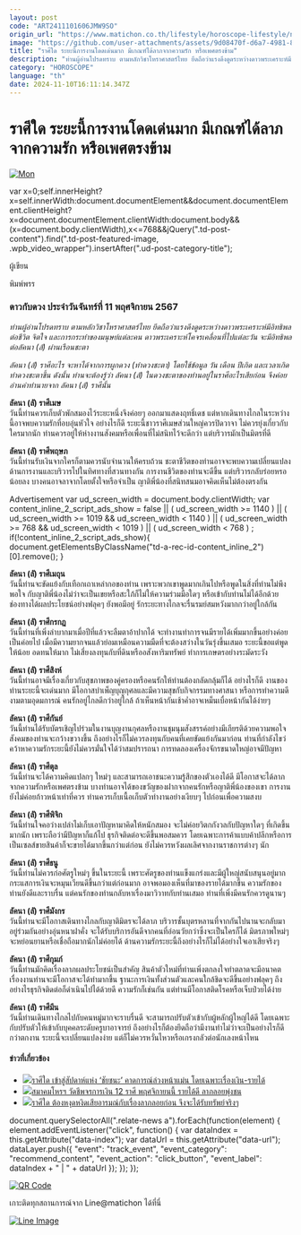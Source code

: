```yaml
---
layout: post
code: "ART2411101606JMW9SO"
origin_url: "https://www.matichon.co.th/lifestyle/horoscope-lifestyle/news_4890092"
image: "https://github.com/user-attachments/assets/9d08470f-d6a7-4981-84dc-ff0cc48144c4"
title: "ราศีใด ระยะนี้การงานโดดเด่นมาก มีเกณฑ์ได้ลาภจากความรัก หรือเพศตรงข้าม"
description: "ท่านผู้อ่านโปรดทราบ ตามหลักวิชาโหราศาสตร์ไทย ยึดถือว่าแรงดึงดูดระหว่างดาวพระเคราะห์มีอิทธิพลต่อชีวิต จิตใจ และการกระทำของมนุษย์แต่ละคน"
category: "HOROSCOPE"
language: "th"
date: 2024-11-10T16:11:14.347Z
---
```


# ราศีใด ระยะนี้การงานโดดเด่นมาก มีเกณฑ์ได้ลาภจากความรัก หรือเพศตรงข้าม

[![](https://www.matichon.co.th/wp-content/uploads/2024/11/Mon-1.jpg "Mon")](https://www.matichon.co.th/wp-content/uploads/2024/11/Mon-1.jpg)

var x=0;self.innerHeight?x=self.innerWidth:document.documentElement&&document.documentElement.clientHeight?x=document.documentElement.clientWidth:document.body&&(x=document.body.clientWidth),x<=768&&jQuery(".td-post-content").find(".td-post-featured-image, .wpb\_video\_wrapper").insertAfter(".ud-post-category-title");

ผู้เขียน

พิมพ์พรร

### **ดาวกับดวง ประจำวันจันทร์ที่ 11 พฤศจิกายน 2567**

_ท่านผู้อ่านโปรดทราบ ตามหลักวิชาโหราศาสตร์ไทย ยึดถือว่าแรงดึงดูดระหว่างดาวพระเคราะห์มีอิทธิพลต่อชีวิต จิตใจ และการกระทำของมนุษย์แต่ละคน ดาวพระเคราะห์โคจรเคลื่อนที่ไปแต่ละวัน จะมีอิทธิพลต่อลัคนา (ลั) ผ่านเรือนชะตา_

_ลัคนา (ลั) ราศีอะไร จะหาได้จากการผูกดวง (ทำดวงชะตา) โดยใช้ข้อมูล วัน เดือน ปีเกิด และเวลาเกิดทำดวงชะตาขึ้น ดังนั้น ท่านจะต้องรู้ว่า ลัคนา (ลั) ในดวงชะตาของท่านอยู่ในราศีอะไรเสียก่อน จึงค่อยอ่านคำทำนายจาก ลัคนา (ลั) ราศีนั้น_

**ลัคนา (ลั) ราศีเมษ**  
วันนี้ท่านควรเก็บตัวพักสมองไว้ระยะหนึ่งจึงค่อยๆ ออกมาแสดงฤทธิ์เดช แต่หากเดินทางไกลในระหว่างนี้อาจพบความรักที่อบอุ่นหัวใจ อย่างไรก็ดี ระยะนี้ชาวราศีเมษส่วนใหญ่ควรปิดวาจา ไม่ควรยุ่งเกี่ยวกับใครมากนัก ท่านควรอยู่ให้ห่างงานสังคมหรือเพื่อนที่ไม่สนิทไว้จะดีกว่า แต่บริวารมักเป็นมิตรที่ดี

**ลัคนา (ลั) ราศีพฤษภ**  
วันนี้ท่านรับเงินจากใครก็ตามควรนับจำนวนให้ครบถ้วน ชะตาชีวิตของท่านอาจจะพบความเปลี่ยนแปลงด้านการงานและบริวารไปในทิศทางที่สวนทางกัน การงานชีวิตของท่านจะดีขึ้น แต่บริวารกลับร่อยหรอน้อยลง บางคนอาจลาจากโดยตั้งใจหรือจำเป็น ญาติพี่น้องที่สนิทสนมอาจคิดเห็นไม่ต้องตรงกัน

Advertisement var ud\_screen\_width = document.body.clientWidth; var content\_inline\_2\_script\_ads\_show = false || ( ud\_screen\_width >= 1140 ) || ( ud\_screen\_width >= 1019 && ud\_screen\_width < 1140 ) || ( ud\_screen\_width >= 768 && ud\_screen\_width < 1019 ) || ( ud\_screen\_width < 768 ) ; if(!content\_inline\_2\_script\_ads\_show){ document.getElementsByClassName("td-a-rec-id-content\_inline\_2")\[0\].remove(); }

**ลัคนา (ลั) ราศีเมถุน**  
วันนี้ท่านจะขัดแย้งกับเทือกเถาเหล่ากอของท่าน เพราะพวกเขาพูดมากเกินไปหรือพูดในสิ่งที่ท่านไม่พึงพอใจ กับญาติพี่น้องไม่ว่าจะเป็นเขยหรือสะใภ้ก็ไม่ให้ความร่วมมือใดๆ หรือเข้ากับท่านไม่ได้อีกด้วย ช่องทางได้ผลประโยชน์อย่างฟลุคๆ ยังพอมีอยู่ รักระยะทางไกลจะรื่นรมย์สมหวังมากกว่าอยู่ใกล้กัน

**ลัคนา (ลั) ราศีกรกฎ**  
วันนี้ท่านที่เพิ่งลำบากมาเมื่อปีที่แล้วจะลืมตาอ้าปากได้ จะทำงานทำการจนมีรายได้เพิ่มมากขึ้นอย่างค่อยเป็นค่อยไป เมื่อมีความยากจนแล้วย่อมเหมือนความมืดที่จะต้องสว่างในวันรุ่งขึ้นเสมอ ระยะนี้ขอแต่พูดให้น้อย อดทนให้มาก ไม่เสี่ยงลงทุนกับที่ดินหรืออสังหาริมทรัพย์ ทำการเกษตรอย่างระมัดระวัง

**ลัคนา (ลั) ราศีสิงห์**  
วันนี้ท่านอาจมีเรื่องเกี่ยวกับสุขภาพของคู่ครองหรือคนรักให้ท่านต้องกลัดกลุ้มก็ได้ อย่างไรก็ดี งานของท่านระยะนี้จะเด่นมาก มีโอกาสบำเพ็ญบุญกุศลและมีความสุขกับกิจกรรมทางศาสนา หรือการทำความดีงามตามอุดมการณ์ คนรักอยู่ไกลดีกว่าอยู่ใกล้ ถ้าเห็นหน้ากันเช้าค่ำอาจเหม็นเบื่อหน้ากันได้ง่ายๆ

**ลัคนา (ลั) ราศีกันย์**  
วันนี้ท่านได้รับบัตรเชิญไปร่วมในงานบุญงานกุศลหรืองานชุมนุมสังสรรค์อย่างมีเกียรติด้วยความพอใจ สังคมของท่านจะกว้างขวางขึ้น ถึงอย่างไรก็ไม่ควรลงทุนกับคนที่เคยขัดแย้งกันมาก่อน ท่านที่กำลังไขว่คว้าหาความรักระยะนี้ยังไม่ควรมั่นใจได้ว่าสมปรารถนา การทดลองเครื่องจักรขนาดใหญ่อาจมีปัญหา

**ลัคนา (ลั) ราศีตุล**  
วันนี้ท่านจะได้ความคิดแปลกๆ ใหม่ๆ และสามารถเอาชนะความรู้สึกของตัวเองได้ดี มีโอกาสจะได้ลาภจากความรักหรือเพศตรงข้าม บางท่านอาจได้ของขวัญของฝากจากคนรักหรือญาติพี่น้องของเขา การงานยังไม่ค่อยก้าวหน้าเท่าที่ควร ท่านควรเก็บเนื้อเก็บตัวทำงานอย่างเงียบๆ ไปก่อนเพื่อความสงบ

**ลัคนา (ลั) ราศีพิจิก**  
วันนี้ท่านใจคอว่างเปล่าไม่เก็บเอาปัญหามาคิดให้หนักสมอง จะไม่ค่อยวิตกกังวลกับปัญหาใดๆ ที่เกิดขึ้นมากนัก เพราะถือว่ามีปัญหาก็แก้ไป ธุรกิจติดต่อจะดีขึ้นพอสมควร โดยเฉพาะการค้าแบบค้าปลีกหรือการเป็นเซลส์ขายสินค้าก็จะขายได้มากขึ้นกว่าแต่ก่อน ยังไม่ควรหวังผลเลิศจากงานราชการต่างๆ นัก

**ลัคนา (ลั) ราศีธนู**  
วันนี้ท่านไม่ควรก่อศัตรูใหม่ๆ ขึ้นในระยะนี้ เพราะศัตรูของท่านแข็งแกร่งและมีผู้ใหญ่สนับสนุนอยู่มาก กระแสการเงินจะหมุนเวียนดีขึ้นกว่าแต่ก่อนมาก อาจพอมองเห็นที่มาของรายได้มากขึ้น ความรักของท่านยังดีและราบรื่น แต่คนรักของท่านกลับหาเรื่องมาวิวาทกับท่านเสมอ ท่านที่เพิ่งมีคนรักควรดูนานๆ

**ลัคนา (ลั) ราศีมังกร**  
วันนี้ท่านจะมีโอกาสเดินทางไกลกับญาติมิตรจะได้ลาภ บริวารชั้นบุตรหลานที่จากกันไปนานจะกลับมาอยู่ร่วมกันอย่างอุ่นหนาฝาคั่ง จะได้รับบริการอันดีจากคนที่อ่อนวัยกว่าซึ่งจะเป็นใครก็ได้ มิตรภาพใหม่ๆ จะหย่อนยานหรือเชื่อถือมากนักไม่ค่อยได้ ด้านความรักระยะนี้ถึงอย่างไรก็ไม่ได้อย่างใจเอาเสียจริงๆ

**ลัคนา (ลั) ราศีกุมภ์**  
วันนี้ท่านมักคิดเรื่องลาภผลประโยชน์เป็นสำคัญ สินค้าตัวใหม่ที่ท่านเพิ่งตกลงใจทำตลาดจะมีอนาคต เรื่องงานท่านจะมีโอกาสจะได้ทำมากขึ้น ฐานะการเงินทั้งส่วนตัวและคนใกล้ชิดจะดีขึ้นอย่างฟลุคๆ ถึงอย่างไรธุรกิจติดต่อก็ดำเนินไปได้ด้วยดี ความรักก็เช่นกัน แต่ท่านมีโอกาสติดโรคหรือเจ็บป่วยได้ง่าย

**ลัคนา (ลั) ราศีมีน**  
วันนี้ท่านเดินทางไกลไปกับคนหมู่มากจะราบรื่นดี จะสามารถปรับตัวเข้ากับผู้หลักผู้ใหญ่ได้ดี โดยเฉพาะกับปรับตัวให้เข้ากับบุคคลระดับครูบาอาจารย์ ถึงอย่างไรก็ต้องยึดถือว่ามีงานทำไม่ว่าจะเป็นอย่างไรก็ดีกว่าตกงาน ระยะนี้จะเปลี่ยนแปลงง่าย แต่ก็ไม่ควรหวั่นไหวหรือเกรงกลัวต่อนักเลงหน้าไหน

#### ข่าวที่เกี่ยวข้อง

*   [![](https://www.matichon.co.th/wp-content/uploads/2024/11/D-1-1.jpg)ราศีใด เข้าสู่สัปดาห์แห่ง ‘ชัยชนะ’ คาดการณ์ล่วงหน้าแม่น โดยเฉพาะเรื่องเงิน-รายได้](https://www.matichon.co.th/lifestyle/horoscope-lifestyle/news_4888829)
*   [![](https://www.matichon.co.th/wp-content/uploads/2024/11/วัดชีพจรการเงิน.jpg)สมาคมโหรฯ วัดชีพจรการเงิน 12 ราศี พฤศจิกายนนี้ รายได้ดี ลาภลอยพุ่งชน](https://www.matichon.co.th/lifestyle/horoscope-lifestyle/news_4890385)
*   [![](https://www.matichon.co.th/wp-content/uploads/2024/11/ดวงรายวัน12ราศี-728x520-เสา.jpg)ราศีใด ต้องหงุดหงิดเสียอารมณ์กับเรื่องลาภลอยก่อน จึงจะได้รับทรัพย์จริงๆ](https://www.matichon.co.th/lifestyle/horoscope-lifestyle/news_4886927)

document.querySelectorAll(".relate-news a").forEach(function(element) { element.addEventListener("click", function() { var dataIndex = this.getAttribute("data-index"); var dataUrl = this.getAttribute("data-url"); dataLayer.push({ "event": "track\_event", "event\_category": "recommend\_content", "event\_action": "click\_button", "event\_label": dataIndex + " | " + dataUrl }); }); });

[![QR Code](https://www.matichon.co.th/wp-content/uploads/2023/07/wob1371z.jpg)](https://lin.ee/ht0nDxX)

เกาะติดทุกสถานการณ์จาก Line@matichon ได้ที่นี่

[![Line Image](https://www.matichon.co.th/wp-content/uploads/2023/07/th.png)](https://lin.ee/ht0nDxX)